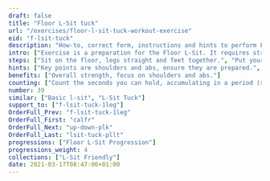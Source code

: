```yaml
---
draft: false
title: "Floor L-Sit tuck"
url: "/exercises/floor-l-sit-tuck-workout-exercise"
eid: "f-lsit-tuck"
description: "How-to, correct form, instructions and hints to perform Floor L-Sit tuck. Similar exercises and video demo"
intro: ["Exercise is a preparation for the Floor L-Sit. It requires strong shoulders and abs, although other muscles are also involved."]
steps: ["Sit on the floor, legs straight and feet together.", "Put your hands on the floor, near the hips.", "Press your shoulders down with your arms straight so that the hips stays of the ground.", "While pressing shoulders down, your head should be as far as possible from the shoulders.", "Raise your knees to the chest so that your feet stay off the ground."]
hints: ["Key points are shoulders and abs, ensure they are prepared.", "Other muscles are also involved, this is a complete exercise.", "When starting, to be able to hold the position for a few seconds is already a great exercise.", "Exercise is easier in a hard ground such as rock or ciment, opposite to a soft ground such as a grass field."]
benefits: ["Overall strength, focus on shoulders and abs."]
counting: ["Count the seconds you can hold, accumulating in a period (session, day, week).", "Set an accumulated goal for a workout session, say 60 seconds, and do the necessary repetitions to reach that goal."]
number: 39
similar: ["Basic l-sit", "L-Sit Tuck"]
support_to: ["f-lsit-tuck-1leg"]
OrderFull_Prev: "f-lsit-tuck-1leg"
OrderFull_First: "calfr"
OrderFull_Next: "up-down-plk"
OrderFull_Last: "lsit-tuck-pllt"
progressions: ["Floor L-Sit Progression"]
progressions_weight: 4
collections: ["L-Sit Friendly"]
date: 2021-03-17T08:47:06+01:00
---
```

